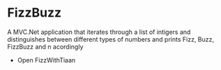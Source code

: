 # FizzBuzz
 A MVC.Net application that iterates through a list of intigers and distinguishes between different types of numbers and prints Fizz, Buzz, FizzBuzz and n acordingly 

 - Open FizzWithTiaan

